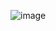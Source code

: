 ![image](https://github.com/web-god/firebase-authentication/assets/132649294/71b835c6-f077-43d5-80fb-1695c39a595b)

